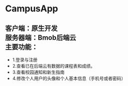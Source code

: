 # CampusApp
客户端：原生开发<br>
服务器端：Bmob后端云<br>
主要功能：
-------
*	1.登录与注册	
*	2.查看已在后端云有数据的课程表和成绩。
*	3.查看校园通知和新生指南	
*	4.修改个人用户的头像和个人基本信息（手机号或者密码）	
